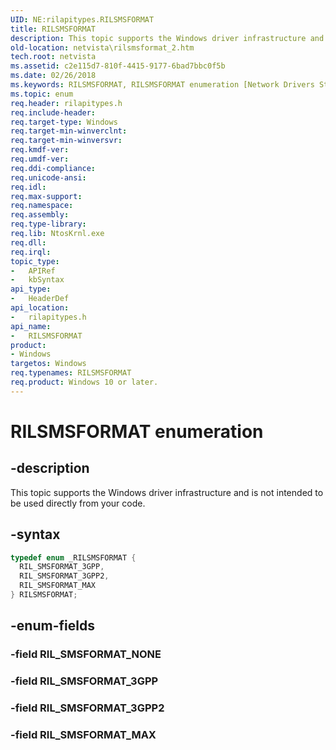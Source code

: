 ```yaml
---
UID: NE:rilapitypes.RILSMSFORMAT
title: RILSMSFORMAT
description: This topic supports the Windows driver infrastructure and is not intended to be used directly from your code.
old-location: netvista\rilsmsformat_2.htm
tech.root: netvista
ms.assetid: c2e115d7-810f-4415-9177-6bad7bbc0f5b
ms.date: 02/26/2018
ms.keywords: RILSMSFORMAT, RILSMSFORMAT enumeration [Network Drivers Starting with Windows Vista], RIL_SMSFORMAT_3GPP, RIL_SMSFORMAT_3GPP2, RIL_SMSFORMAT_MAX, netvista.rilsmsformat_2, rilapitypes/RILSMSFORMAT, rilapitypes/RIL_SMSFORMAT_3GPP, rilapitypes/RIL_SMSFORMAT_3GPP2, rilapitypes/RIL_SMSFORMAT_MAX
ms.topic: enum
req.header: rilapitypes.h
req.include-header:
req.target-type: Windows
req.target-min-winverclnt:
req.target-min-winversvr:
req.kmdf-ver:
req.umdf-ver:
req.ddi-compliance:
req.unicode-ansi:
req.idl:
req.max-support:
req.namespace:
req.assembly:
req.type-library:
req.lib: NtosKrnl.exe
req.dll:
req.irql:
topic_type:
-	APIRef
-	kbSyntax
api_type:
-	HeaderDef
api_location:
-	rilapitypes.h
api_name:
-	RILSMSFORMAT
product:
- Windows
targetos: Windows
req.typenames: RILSMSFORMAT
req.product: Windows 10 or later.
---
```


# RILSMSFORMAT enumeration


## -description


This topic supports the Windows driver infrastructure and is not intended to be used directly from your code.


## -syntax


```cpp
typedef enum _RILSMSFORMAT {
  RIL_SMSFORMAT_3GPP,
  RIL_SMSFORMAT_3GPP2,
  RIL_SMSFORMAT_MAX
} RILSMSFORMAT;
```


## -enum-fields




### -field RIL_SMSFORMAT_NONE


### -field RIL_SMSFORMAT_3GPP


### -field RIL_SMSFORMAT_3GPP2


### -field RIL_SMSFORMAT_MAX


